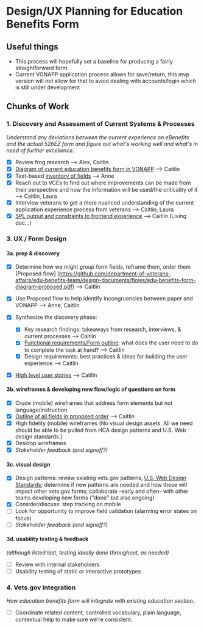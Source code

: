 # Design/UX Planning for Education Benefits Form

## Useful things
* This process will hopefully set a baseline for producing a fairly straightforward form.
* Current VONAPP application process allows for save/return, this mvp version will not allow for that to avoid dealing with accounts/login which is still under development

## Chunks of Work

### 1. Discovery and Assessment of Current Systems & Processes
_Understand any deviations between the current experience on eBenefits and the actual 526EZ form and figure out what's working well and what's in need of further excellence._

- [X] Review frog research --> Alex, Caitlin
- [X] [Diagram of current education benefits form in VONAPP](https://github.com/department-of-veterans-affairs/edu-benefits-team/design-documents/flows/edu-benefits-form-diagram-vonapp.pdf) --> Caitlin
- [X] Text-based [inventory of fields](https://github.com/department-of-veterans-affairs/edu-benefits-team/blob/master/Discovery/1990%20questions.xlsx) --> Anne
- [X] Reach out to VCEs to find out where improvements can be made from their perspective and how the information will be used/the criticality of it --> Caitlin, Laura
- [X] Interview veterans to get a more nuanced understanding of the current application experience process from veterans --> Caitlin, Laura
- [x] [SPL output and constraints to frontend experience](https://github.com/department-of-veterans-affairs/edu-benefits-team/blob/master/design-documents/spl-technical-constraints.md) --> Caitlin (Living doc...)

### 3. UX / Form Design

#### 3a. prep & discovery
- [X] Determine how we might group form fields, reframe them, order them [Proposed flow] (https://github.com/department-of-veterans-affairs/edu-benefits-team/design-documents/flows/edu-benefits-form-diagram-proposed.pdf) --> Caitlin
- [X] Use Proposed flow to help identify incongruencies between paper and VONAPP --> Anne, Caitlin
- [X] Synthesize the discovery phase:
  - [x] Key research findings: takeaways from research, interviews, & current processes --> Caitlin
  - [X] [Functional requirements/Form outline](https://github.com/department-of-veterans-affairs/edu-benefits-team/design-documents/form-outline.md): what does the user need to do to complete the task at hand? --> Caitlin
  - [X] Design requirements: best practices & ideas for building the user experience --> Caitlin
- [X] [High level user stories](https://github.com/department-of-veterans-affairs/edu-benefits-team/blob/master/design-documents/high-level-user-stories.md) --> Caitlin


#### 3b. wireframes & developing new flow/logic of questions on form
- [X] Crude (mobile) wireframes that address form elements but not language/instruction
- [X] [Outline of all fields in proposed order](https://github.com/department-of-veterans-affairs/edu-benefits-team/blob/master/design-documents/Proposed%20question%20flow.xlsx) --> Caitlin
- [X] High fidelity (mobile) wireframes (No visual design assets. All we need should be able to be pulled from HCA design patterns and U.S. Web design standards.)
- [X] Desktop wireframes
- [X] _Stakeholder feedback (and signoff?)_

#### 3c. visual design
- [X] Design patterns: review existing vets.gov patterns, [U.S. Web Design Standards](https://standards.usa.gov/form-controls/); determine if new patterns are needed and how these will impact other vets.gov forms; collaborate -early and often- with other teams developing new forms ("done" but also ongoing)
- [X] Consider/discuss: step tracking on mobile
- [ ] Look for opportunity to improve field validation (alarming error states on focus)
- [ ] _Stakeholder feedback (and signoff?)_

#### 3d. usability testing & feedback
_(although listed last, testing ideally done throughout, as needed)_

- [ ] Review with internal stakeholders
- [ ] Usability testing of static or interactive prototypes

### 4. Vets.gov Integration 
_How education benefits form will integrate with existing education section._

- [ ] Coordinate related content, controlled vocabulary, plain language, contextual help to make sure we're consistent. 
